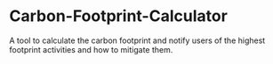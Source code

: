 # Carbon-Footprint-Calculator
A tool to calculate the carbon footprint and notify users of the highest footprint activities and how to mitigate them. 
